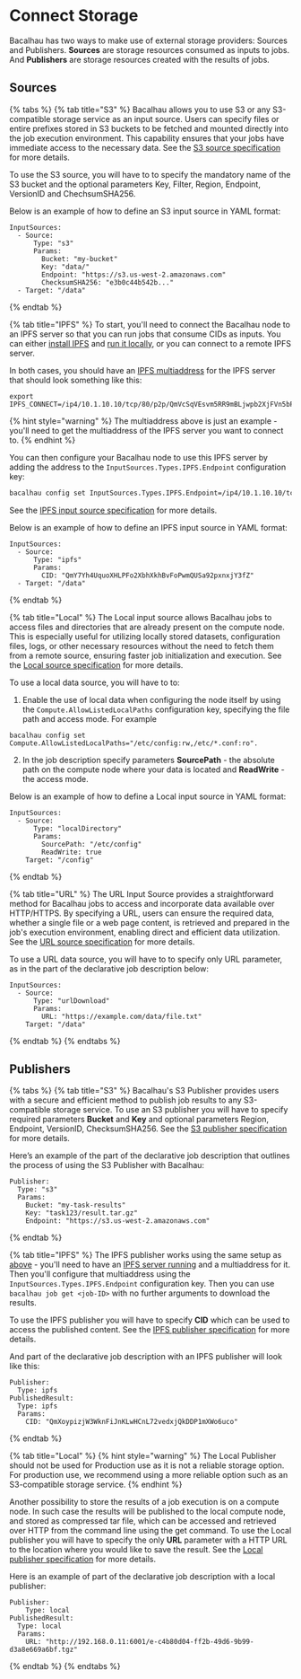 # Connect Storage

Bacalhau has two ways to make use of external storage providers: Sources and Publishers. **Sources** are storage resources consumed as inputs to jobs. And **Publishers** are storage resources created with the results of jobs.

## Sources

{% tabs %}
{% tab title="S3" %}
Bacalhau allows you to use S3 or any S3-compatible storage service as an input source. Users can specify files or entire prefixes stored in S3 buckets to be fetched and mounted directly into the job execution environment. This capability ensures that your jobs have immediate access to the necessary data. See the [S3 source specification](../../references/jobs/job/task/sources/s3.md) for more details.

To use the S3 source, you will have to to specify the mandatory name of the S3 bucket and the optional parameters Key, Filter, Region, Endpoint, VersionID and ChechsumSHA256.

Below is an example of how to define an S3 input source in YAML format:

```
InputSources:
  - Source:
      Type: "s3"
      Params:
        Bucket: "my-bucket"
        Key: "data/"
        Endpoint: "https://s3.us-west-2.amazonaws.com"
        ChecksumSHA256: "e3b0c44b542b..."
  - Target: "/data"
```
{% endtab %}

{% tab title="IPFS" %}
To start, you'll need to connect the Bacalhau node to an IPFS server so that you can run jobs that consume CIDs as inputs. You can either [install IPFS](https://docs.ipfs.tech/install/) and [run it locally](private-ipfs-network-setup.md), or you can connect to a remote IPFS server.

In both cases, you should have an [IPFS multiaddress](https://richardschneider.github.io/net-ipfs-core/articles/multiaddress.html) for the IPFS server that should look something like this:

```
export IPFS_CONNECT=/ip4/10.1.10.10/tcp/80/p2p/QmVcSqVEsvm5RR9mBLjwpb2XjFVn5bPdPL69mL8PH45pPC
```

{% hint style="warning" %}
The multiaddress above is just an example - you'll need to get the multiaddress of the IPFS server you want to connect to.
{% endhint %}

You can then configure your Bacalhau node to use this IPFS server by adding the address to the `InputSources.Types.IPFS.Endpoint` configuration key:

```bash
bacalhau config set InputSources.Types.IPFS.Endpoint=/ip4/10.1.10.10/tcp/80/p2p/QmVcSqVEsvm5RR9mBLjwpb2XjFVn5bPdPL69mL8PH45pPC
```

See the [IPFS input source specification](../../references/jobs/job/task/sources/ipfs.md) for more details.

Below is an example of how to define an IPFS input source in YAML format:

```
InputSources:
  - Source:
      Type: "ipfs"
      Params:
        CID: "QmY7Yh4UquoXHLPFo2XbhXkhBvFoPwmQUSa92pxnxjY3fZ"
  - Target: "/data"
```
{% endtab %}

{% tab title="Local" %}
The Local input source allows Bacalhau jobs to access files and directories that are already present on the compute node. This is especially useful for utilizing locally stored datasets, configuration files, logs, or other necessary resources without the need to fetch them from a remote source, ensuring faster job initialization and execution. See the [Local source specification](../../references/jobs/job/task/sources/local.md) for more details.

To use a local data source, you will have to to:

1. Enable the use of local data when configuring the node itself by using the `Compute.AllowListedLocalPaths` configuration key, specifying the file path and access mode. For example

```
bacalhau config set Compute.AllowListedLocalPaths="/etc/config:rw,/etc/*.conf:ro".
```

2. In the job description specify parameters **SourcePath** - the absolute path on the compute node where your data is located and **ReadWrite** - the access mode.

Below is an example of how to define a Local input source in YAML format:

```
InputSources:
  - Source:
      Type: "localDirectory"
      Params:
        SourcePath: "/etc/config"
        ReadWrite: true
    Target: "/config"
```
{% endtab %}

{% tab title="URL" %}
The URL Input Source provides a straightforward method for Bacalhau jobs to access and incorporate data available over HTTP/HTTPS. By specifying a URL, users can ensure the required data, whether a single file or a web page content, is retrieved and prepared in the job's execution environment, enabling direct and efficient data utilization. See the [URL source specification](../../references/jobs/job/task/sources/url.md) for more details.

To use a URL data source, you will have to to specify only URL parameter, as in the part of the declarative job description below:

```
InputSources:
  - Source:
      Type: "urlDownload"
      Params:
        URL: "https://example.com/data/file.txt"
    Target: "/data"
```
{% endtab %}
{% endtabs %}

## Publishers

{% tabs %}
{% tab title="S3" %}
Bacalhau's S3 Publisher provides users with a secure and efficient method to publish job results to any S3-compatible storage service. To use an S3 publisher you will have to specify required parameters **Bucket** and **Key** and optional parameters Region, Endpoint, VersionID, ChecksumSHA256. See the [S3 publisher specification](../../references/jobs/job/task/publishers/s3.md) for more details.

Here’s an example of the part of the declarative job description that outlines the process of using the S3 Publisher with Bacalhau:

```
Publisher:
  Type: "s3"
  Params:
    Bucket: "my-task-results"
    Key: "task123/result.tar.gz"
    Endpoint: "https://s3.us-west-2.amazonaws.com"
```
{% endtab %}

{% tab title="IPFS" %}
The IPFS publisher works using the same setup as [above](storage-providers.md#ipfs) - you'll need to have an [IPFS server running](private-ipfs-network-setup.md) and a multiaddress for it. Then you'll configure that multiaddress using the `InputSources.Types.IPFS.Endpoint` configuration key. Then you can use `bacalhau job get <job-ID>` with no further arguments to download the results.&#x20;

To use the IPFS publisher you will have to specify **CID** which can be used to access the published content. See the [IPFS publisher specification](../../references/jobs/job/task/publishers/ipfs.md) for more details.

And part of the declarative job description with an IPFS publisher will look like this:

```
Publisher:
  Type: ipfs
PublishedResult:
  Type: ipfs
  Params:
    CID: "QmXoypizjW3WknFiJnKLwHCnL72vedxjQkDDP1mXWo6uco"
```
{% endtab %}

{% tab title="Local" %}
{% hint style="warning" %}
The Local Publisher should not be used for Production use as it is not a reliable storage option. For production use, we recommend using a more reliable option such as an S3-compatible storage service.
{% endhint %}

Another possibility to store the results of a job execution is on a compute node. In such case the results will be published to the local compute node, and stored as compressed tar file, which can be accessed and retrieved over HTTP from the command line using the get command. To use the Local publisher you will have to specify the only **URL** parameter with a HTTP URL to the location where you would like to save the result. See the [Local publisher specification](../../references/jobs/job/task/publishers/local.md) for more details.

Here is an example of part of the declarative job description with a local publisher:

```
Publisher:
    Type: local
PublishedResult:
  Type: local
  Params:
    URL: "http://192.168.0.11:6001/e-c4b80d04-ff2b-49d6-9b99-d3a8e669a6bf.tgz"
```
{% endtab %}
{% endtabs %}
